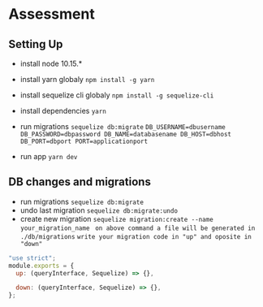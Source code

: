 # Assessment

## Setting Up

- install node 10.15.\*

- install yarn globaly `npm install -g yarn`
- install sequelize cli globaly `npm install -g sequelize-cli`

- install dependencies `yarn`
- run migrations `sequelize db:migrate`
  `DB_USERNAME=dbusername DB_PASSWORD=dbpassword DB_NAME=databasename DB_HOST=dbhost DB_PORT=dbport PORT=applicationport`
- run app `yarn dev`

## DB changes and migrations

- run migrations `sequelize db:migrate`
- undo last migration `sequelize db:migrate:undo`
- create new migration `sequelize migration:create --name your_migration_name`
  ` on above command a file will be generated in ./db/migrations`
  `write your migration code in "up" and oposite in "down"`

```javascript
"use strict";
module.exports = {
  up: (queryInterface, Sequelize) => {},

  down: (queryInterface, Sequelize) => {},
};
```
